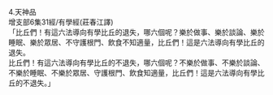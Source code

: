 4.天神品  
增支部6集31經/有學經(莊春江譯)  
「比丘們！有這六法導向有學比丘的退失，哪六個呢？樂於做事、樂於談論、樂於睡眠、樂於眾居、不守護根門、飲食不知適量，比丘們！這是六法導向有學比丘的退失。  
比丘們！有這六法導向有學比丘的不退失，哪六個呢？不樂於做事、不樂於談論、不樂於睡眠、不樂於眾居、守護根門、飲食知適量，比丘們！這是六法導向有學比丘的不退失。」  
  
  
